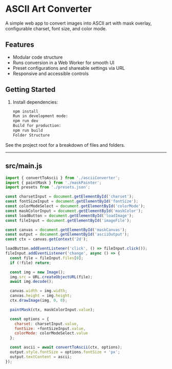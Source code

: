 # ASCII Art Converter

A simple web app to convert images into ASCII art with mask overlay, configurable charset, font size, and color mode.

## Features
- Modular code structure
- Runs conversion in a Web Worker for smooth UI
- Preset configurations and shareable settings via URL
- Responsive and accessible controls

## Getting Started
1. Install dependencies:
   ```bash
   npm install
   Run in development mode:
   npm run dev
   Build for production:
   npm run build
   Folder Structure

See the project root for a breakdown of files and folders.

---

## src/main.js
```js
import { convertToAscii } from './asciiConverter';
import { paintMask } from './maskPainter';
import presets from './presets.json';

const charsetInput = document.getElementById('charset');
const fontSizeInput = document.getElementById('fontSize');
const colorModeSelect = document.getElementById('colorMode');
const maskColorInput = document.getElementById('maskColor');
const loadButton = document.getElementById('loadImage');
const fileInput = document.getElementById('imageFile');

const canvas = document.getElementById('maskCanvas');
const output = document.getElementById('asciiOutput');
const ctx = canvas.getContext('2d');

loadButton.addEventListener('click', () => fileInput.click());
fileInput.addEventListener('change', async () => {
  const file = fileInput.files[0];
  if (!file) return;

  const img = new Image();
  img.src = URL.createObjectURL(file);
  await img.decode();

  canvas.width = img.width;
  canvas.height = img.height;
  ctx.drawImage(img, 0, 0);

  paintMask(ctx, maskColorInput.value);

  const options = {
    charset: charsetInput.value,
    fontSize: +fontSizeInput.value,
    colorMode: colorModeSelect.value
  };

  const ascii = await convertToAscii(ctx, options);
  output.style.fontSize = options.fontSize + 'px';
  output.textContent = ascii;
});
